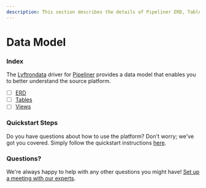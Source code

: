 ```yaml
---
description: This section describes the details of Pipeliner ERD, Tables, and Views.
---
```


# Data Model

### Index

The  [Lyftrondata](https://www.lyftrondata.com/) driver for [Pipeliner](https://www.lyftrondata.com/integration/sales-analytics/pipeliner/) provides a data model that enables you to better understand the source platform.

* [ ] [ERD](erd.md)
* [ ] [Tables](tables.md)
* [ ] [Views](views.md)

### Quickstart Steps

Do you have questions about how to use the platform? Don't worry; we've got you covered. Simply follow the quickstart instructions [here](../README.md).


### Questions? <a href="#questions" id="questions"></a>

We're always happy to help with any other questions you might have! [Set up a meeting with our experts](https://www.lyftrondata.com/book-a-meeting/).


